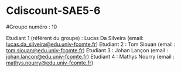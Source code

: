 # Cdiscount-SAE5-6

#Groupe numéro : 10


Etudiant 1 (référent du groupe) : Lucas Da Silveira (email: lucas.da_silveira@edu.univ-fcomte.fr)
Etudiant 2 : Tom Siouan (email : tom.siouan@edu.univ-fcomte.fr)
Etudiant 3 : Johan Lançon (email : johan.lancon@edu.univ-fcomte.fr)
Etudiant 4 : Mathys Nourry (email : mathys.nourry@edu.univ-fcomte.fr)
